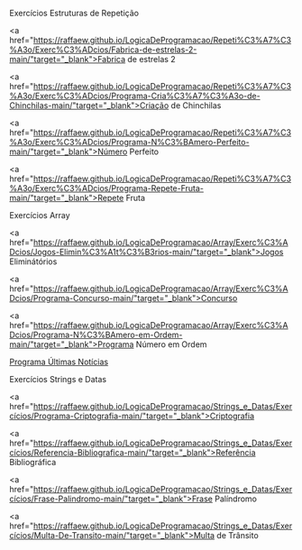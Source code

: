 
Exercícios Estruturas de Repetição


<a href="https://raffaew.github.io/LogicaDeProgramacao/Repeti%C3%A7%C3%A3o/Exerc%C3%ADcios/Fabrica-de-estrelas-2-main/"target="_blank">Fabrica de estrelas 2</a>

<a href="https://raffaew.github.io/LogicaDeProgramacao/Repeti%C3%A7%C3%A3o/Exerc%C3%ADcios/Programa-Cria%C3%A7%C3%A3o-de-Chinchilas-main/"target="_blank">Criação de Chinchilas</a>

<a href="https://raffaew.github.io/LogicaDeProgramacao/Repeti%C3%A7%C3%A3o/Exerc%C3%ADcios/Programa-N%C3%BAmero-Perfeito-main/"target="_blank">Número Perfeito</a>

<a href="https://raffaew.github.io/LogicaDeProgramacao/Repeti%C3%A7%C3%A3o/Exerc%C3%ADcios/Programa-Repete-Fruta-main/"target="_blank">Repete Fruta</a>


Exercícios Array


<a href="https://raffaew.github.io/LogicaDeProgramacao/Array/Exerc%C3%ADcios/Jogos-Elimin%C3%A1t%C3%B3rios-main/"target="_blank">Jogos Eliminátórios</a>

<a href="https://raffaew.github.io/LogicaDeProgramacao/Array/Exerc%C3%ADcios/Programa-Concurso-main/"target="_blank">Concurso</a>

<a href="https://raffaew.github.io/LogicaDeProgramacao/Array/Exerc%C3%ADcios/Programa-N%C3%BAmero-em-Ordem-main/"target="_blank">Programa Número em Ordem</a>

<a href="https://raffaew.github.io/LogicaDeProgramacao/Array/Exerc%C3%ADcios/Programa-%C3%9Altimas-Not%C3%ADcias-main/" target="_blank">Programa Últimas Notícias</a>

 
Exercícios Strings e Datas

<a href="https://raffaew.github.io/LogicaDeProgramacao/Strings_e_Datas/Exercícios/Programa-Criptografia-main/"target="_blank">Criptografia</a>

<a href="https://raffaew.github.io/LogicaDeProgramacao/Strings_e_Datas/Exercícios/Referencia-Bibliografica-main/"target="_blank">Referência Bibliográfica</a>

<a href="https://raffaew.github.io/LogicaDeProgramacao/Strings_e_Datas/Exercícios/Frase-Palindromo-main/"target="_blank">Frase Palíndromo</a>

<a href="https://raffaew.github.io/LogicaDeProgramacao/Strings_e_Datas/Exercícios/Multa-De-Transito-main/"target="_blank">Multa de Trânsito</a>
